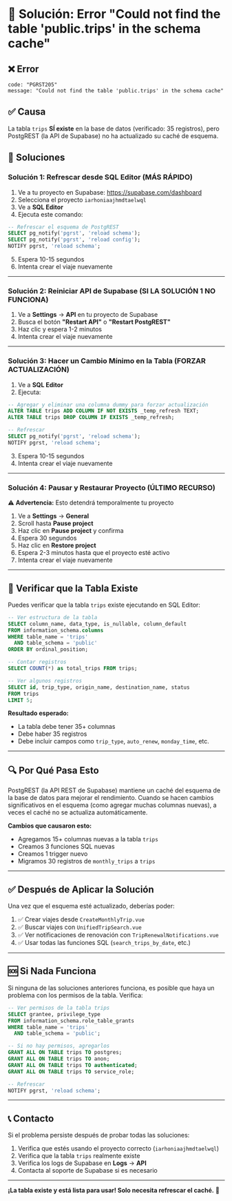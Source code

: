 # 🔧 Solución: Error "Could not find the table 'public.trips' in the schema cache"

## ❌ Error

```
code: "PGRST205"
message: "Could not find the table 'public.trips' in the schema cache"
```

## ✅ Causa

La tabla `trips` **SÍ existe** en la base de datos (verificado: 35 registros), pero PostgREST (la API de Supabase) no ha actualizado su caché de esquema.

## 🔧 Soluciones

### Solución 1: Refrescar desde SQL Editor (MÁS RÁPIDO)

1. Ve a tu proyecto en Supabase: https://supabase.com/dashboard
2. Selecciona el proyecto `iarhoniaajhmdtaelwql`
3. Ve a **SQL Editor**
4. Ejecuta este comando:

```sql
-- Refrescar el esquema de PostgREST
SELECT pg_notify('pgrst', 'reload schema');
SELECT pg_notify('pgrst', 'reload config');
NOTIFY pgrst, 'reload schema';
```

5. Espera 10-15 segundos
6. Intenta crear el viaje nuevamente

---

### Solución 2: Reiniciar API de Supabase (SI LA SOLUCIÓN 1 NO FUNCIONA)

1. Ve a **Settings** → **API** en tu proyecto de Supabase
2. Busca el botón **"Restart API"** o **"Restart PostgREST"**
3. Haz clic y espera 1-2 minutos
4. Intenta crear el viaje nuevamente

---

### Solución 3: Hacer un Cambio Mínimo en la Tabla (FORZAR ACTUALIZACIÓN)

1. Ve a **SQL Editor**
2. Ejecuta:

```sql
-- Agregar y eliminar una columna dummy para forzar actualización
ALTER TABLE trips ADD COLUMN IF NOT EXISTS _temp_refresh TEXT;
ALTER TABLE trips DROP COLUMN IF EXISTS _temp_refresh;

-- Refrescar
SELECT pg_notify('pgrst', 'reload schema');
NOTIFY pgrst, 'reload schema';
```

3. Espera 10-15 segundos
4. Intenta crear el viaje nuevamente

---

### Solución 4: Pausar y Restaurar Proyecto (ÚLTIMO RECURSO)

⚠️ **Advertencia:** Esto detendrá temporalmente tu proyecto

1. Ve a **Settings** → **General**
2. Scroll hasta **Pause project**
3. Haz clic en **Pause project** y confirma
4. Espera 30 segundos
5. Haz clic en **Restore project**
6. Espera 2-3 minutos hasta que el proyecto esté activo
7. Intenta crear el viaje nuevamente

---

## 🧪 Verificar que la Tabla Existe

Puedes verificar que la tabla `trips` existe ejecutando en SQL Editor:

```sql
-- Ver estructura de la tabla
SELECT column_name, data_type, is_nullable, column_default
FROM information_schema.columns
WHERE table_name = 'trips'
  AND table_schema = 'public'
ORDER BY ordinal_position;

-- Contar registros
SELECT COUNT(*) as total_trips FROM trips;

-- Ver algunos registros
SELECT id, trip_type, origin_name, destination_name, status
FROM trips
LIMIT 5;
```

**Resultado esperado:**
- La tabla debe tener 35+ columnas
- Debe haber 35 registros
- Debe incluir campos como `trip_type`, `auto_renew`, `monday_time`, etc.

---

## 🔍 Por Qué Pasa Esto

PostgREST (la API REST de Supabase) mantiene un caché del esquema de la base de datos para mejorar el rendimiento. Cuando se hacen cambios significativos en el esquema (como agregar muchas columnas nuevas), a veces el caché no se actualiza automáticamente.

**Cambios que causaron esto:**
- Agregamos 15+ columnas nuevas a la tabla `trips`
- Creamos 3 funciones SQL nuevas
- Creamos 1 trigger nuevo
- Migramos 30 registros de `monthly_trips` a `trips`

---

## ✅ Después de Aplicar la Solución

Una vez que el esquema esté actualizado, deberías poder:

1. ✅ Crear viajes desde `CreateMonthlyTrip.vue`
2. ✅ Buscar viajes con `UnifiedTripSearch.vue`
3. ✅ Ver notificaciones de renovación con `TripRenewalNotifications.vue`
4. ✅ Usar todas las funciones SQL (`search_trips_by_date`, etc.)

---

## 🆘 Si Nada Funciona

Si ninguna de las soluciones anteriores funciona, es posible que haya un problema con los permisos de la tabla. Verifica:

```sql
-- Ver permisos de la tabla trips
SELECT grantee, privilege_type
FROM information_schema.role_table_grants
WHERE table_name = 'trips'
  AND table_schema = 'public';

-- Si no hay permisos, agregarlos
GRANT ALL ON TABLE trips TO postgres;
GRANT ALL ON TABLE trips TO anon;
GRANT ALL ON TABLE trips TO authenticated;
GRANT ALL ON TABLE trips TO service_role;

-- Refrescar
NOTIFY pgrst, 'reload schema';
```

---

## 📞 Contacto

Si el problema persiste después de probar todas las soluciones:

1. Verifica que estés usando el proyecto correcto (`iarhoniaajhmdtaelwql`)
2. Verifica que la tabla `trips` realmente existe
3. Verifica los logs de Supabase en **Logs** → **API**
4. Contacta al soporte de Supabase si es necesario

---

**¡La tabla existe y está lista para usar! Solo necesita refrescar el caché.** 🚀


